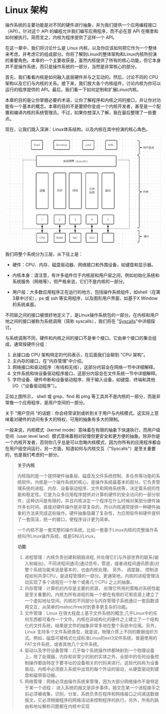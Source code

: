 # Linux 架构

操作系统的主要功能是对不同的硬件进行抽象，并为我们提供一个应用编程接口（API）。针对这个 API 的编程允许我们编写应用程序，而不必在意 API 在哪里和如何被执行。简而言之，内核为程序提供了这样一个 API。

在这一章中，我们将讨论什么是 Linux 内核，以及你应该如何把它作为一个整体来考虑，并考虑它的组成部分。你将了解到Linux的整体架构和Linux内核所扮演的重要角色。本章的一个主要收获是，虽然内核提供了所有的核心功能，但它本身并不是操作系统，而只是操作系统的一部分，当然是非常核心的部分。

首先，我们看看内核是如何融入底层硬件并与之互动的。然后，讨论不同的 CPU 架构以及它们与内核的关系。接下来，我们放大各个内核组件，讨论内核为你可以运行的程序提供的 API。最后，我们看一下如何定制和扩展Linux内核。

本章的目的是让你掌握必要的术语，让你了解程序和内核之间的接口，并让你对功能有一个基本的概念。本章的目的不是要把你变成一个内核开发者，甚至是一个配置和编译内核的系统管理员。不过，如果你想深入了解，我在最后整理了一些要点。

现在，让我们跳入深渊：Linux体系结构，以及内核在其中扮演的核心角色。

![image-20220418025400055](../images/image-20220418025400055.png)

我们将整个系统分为三层，从下往上是：

- 硬件：CPU、内存、磁盘驱动器、网络接口和外围设备，如键盘和显示器。

- 内核本身：请注意，有许多组件位于内核层和用户层之间，例如初始化系统和系统服务（网络等），但严格来说，它们不是内核的一部分。

- 用户层：大多数应用程序正在运行的地方，包括操作系统组件，如shell（在第3章中讨论），ps 或 ssh 等实用程序，以及图形用户界面，如基于X Window的系统桌面。

不同层之间的接口被很好地定义了，是Linux操作系统包的一部分。在内核和用户地之间的接口被称为系统调用（简称 syscalls），我们将在 "[Syscalls](3.内核组件和扩展.md/##6%20系统调用)"中详细探讨。

与系统调用不同，硬件和内核之间的接口不是单个接口。它由单个接口的集合组成，通常按硬件分组：

1. 此接口由 CPU 架构特定的代码表示，在后面我们会聊到 "CPU 架构"。
2. 主内存的接口，在"内存管理"中介绍。
3. 网络接口和驱动程序（有线和无线），这部分内容会在网络一节中详细解释。
4. 文件系统和块设备驱动程序接口，这部分内容会在文件系统一节中详细解释。
5. 字符设备、硬件中断和设备驱动程序，用于输入设备，如键盘、终端和其他 I/O（"设备驱动程序"）。

正如上图所示， shell 或 grep、find 和 ping 等工具并不是内核的一部分，而是非常像一个应用程序，是用户空间的一部分。

关于 "用户空间 "的话题：你会经常读到或听到关于用户与内核模式。这实际上意味着对硬件的访问有多大的特权，可用的抽象有多大的限制。

一般来说，内核模式（kernel mode）意味着在有限的抽象下快速执行，而用户级空间（user level land）模式意味着相对较慢但更安全和更方便的抽象。除非你是一个内核开发者，否则你几乎总是可以忽略内核模式，因为你所有的应用程序都会在用户级空间运行。另一方面，知道如何与内核交互（"Syscalls"）是至关重要的，也是我们考虑的一部分。

> **关于内核**
>
> 内核指的是一个提供硬件抽象层、磁盘及文件系统控制、多任务等功能的系统软件。内核是一个操作系统的核心，是操作系统最基本的部分。它负责管理系统的进程、内存、设备驱动程序、文件和网络系统等，决定着系统的性能和稳定性。它是为众多应用程序提供对计算机硬件的安全访问的一部分软件，这种访问是有限的，并且内核决定一个程序在什么时候对某部分硬件操作多长时间。直接对硬件操作是非常复杂的，所以内核通常提供一种硬件抽象的方法来完成这些操作。硬件抽象隐藏了复杂性，为应用软件和硬件提供了一套简洁，统一的接口，使程序设计更为简单。 
>
> 一个内核不是一套完整的操作系统。比如一套基于Linux内核的完整操作系统叫作Linux操作系统，或是GNU/Linux。
>
> **功能**
>
> 1. 进程管理：内核负责创建和销毁进程, 并处理它们与外部世界的联系(输入和输出)，不同进程间通讯(通过信号，管道，或者进程间通讯原语)对整个系统功能来说是基本的，也由内核处理。 另外， 调度器， 控制进程如何共享CPU，是进程管理的一部分。更通常地，内核的进程管理活动实现了多个进程在一个单个或者几个CPU 之上的抽象。    
> 2. 内存管理：计算机的内存是主要的资源， 处理它所用的策略对系统性能是至关重要的。内核为所有进程的每一个都在有限的可用资源上建立了一个虚拟地址空间。内核的不同部分与内存管理子系统通过一套函数调用交互，从简单的malloc/free对到更多更复杂的功能。    
> 3. 文件管理：Linux 在很大程度上基于文件系统的概念;几乎Linux中的任何东西都可看作一个文件。内核在非结构化的硬件之上建立了一个结构化的文件系统，结果是文件的抽象非常多地在整个系统中应用。另外，Linux 支持多个文件系统类型，就是说，物理介质上不同的数据组织方式。例如，磁盘可被格式化成标准Linux的ext3文件系统，普遍使用的FAT文件系统，或者其他几个文件系统。    
> 4. 驱动以及字符设备管理：几乎每个系统操作终都映射到一个物理设备上，除了处理器，内存和非常少的别的实体之外，全部中的任何设备控制操作都由特定于要寻址的设备相关的代码来进行。这些代码称为设备驱动。内核中必须嵌入系统中出现的每个外设的驱动，从硬盘驱动到键盘和磁带驱动器。    
> 5. 网络管理：网络必须由操作系统来管理，因为大部分网络操作不是特定于某一个进程： 进入系统的报文是异步事件。报文在某一个进程接手之前必须被收集，识别，分发，系统负责在程序和网络接口之间递送数据报文，它必须根据程序的网络活动来控制程序的执行。另外，所有的路由和地址解析问题都在内核中实现
